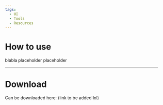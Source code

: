 ```yaml
---
tags:
  - UI
  - Tools
  - Resources
---
```


# How to use

blabla placeholder placeholder
<hr>

# Download

Can be downloaded here:
(link to be added lol)